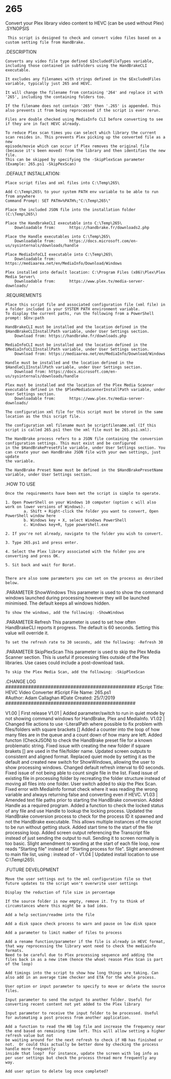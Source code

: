 # 265
Convert your Plex library video content to HEVC (can be used without Plex)
.SYNOPSIS   
         
     This script is designed to check and convert video files based on a custom setting file from HandBrake.


.DESCRIPTION

    Converts any video file type defined $IncludedFileTypes variable, including those contained in subfolders using the HandBrakeCLI executable.

    It excludes any filenames with strings defined in the $ExcludedFiles variable, typically just 265 and HEVC.

    It will change the filename from containing '264' and replace it with '265', including the containing folders too.

    If the filename does not contain '265' then '.265' is appended. This also prevents it from being reprocessed if the script is ever rerun.

    Files are double checked using MediaInfo CLI before converting to see if they are in fact HEVC already.

    To reduce Plex scan times you can select which library the current scan resides in. This prevents Plex picking up the converted file as a new 
    episode/movie which can occur if Plex removes the original file (because it's been moved) from the library and then identifies the new file.
    This can be skipped by specifying the -SkipPlexScan parameter (Example: 265.ps1 -SkipPexScan)


.DEFAULT INSTALLATION:
    
    Place script files and xml files into C:\Temp\265\

    Add C:\Temp\265\ to your system PATH env variable to be able to run from anywhere
    Command Prompt: SET PATH=%PATH%;"C:\Temp\265\"
    
    Place the included JSON file into the installation folder (C:\Temp\265\)

    Place the HandbrakeCLI executable into C:\Temp\265\
        Downloadable from:      https://handbrake.fr/downloads2.php

    Place the Handle executables into C:\Temp\265\
        Downloadable from:      https://docs.microsoft.com/en-us/sysinternals/downloads/handle

    Place MediaInfoCLI executable into C:\Temp\265\
        Downloadable from:      https://mediaarea.net/en/MediaInfo/Download/Windows

    Plex installed into default location: C:\Program Files (x86)\Plex\Plex Media Server\
        Downloadable from:      https://www.plex.tv/media-server-downloads/


.REQUIREMENTS

    Place this script file and associated configuration file (xml file) in a folder included in your SYSTEM PATH environment variable. 
    To display the current paths, run the following from a PowerShell prompt: $Env:path

    HandBrakeCLI must be installed and the location defined in the $HandBrakeCLIInstallPath variable, under User Settings section.
        Download from: https://handbrake.fr/downloads.php

    MediaInfoCLI must be installed and the location defined in the $MediaInfoCLIInstallPath variable, under User Settings section.
        Download from: https://mediaarea.net/en/MediaInfo/Download/Windows

    Handle must be installed and the location defined in the $HandleCLIInstallPath variable, under User Settings section.
        Download from: https://docs.microsoft.com/en-us/sysinternals/downloads/handle

    Plex must be installed and the location of the Plex Media Scanner executable defined in the $PlexMediaScannerInstallPath variable, under User Settings section.
        Downloadable from:      https://www.plex.tv/media-server-downloads/

    The configuration xml file for this script must be stored in the same location as the this script file.

    The configuration xml filename must be scriptfilename.xml (If this script is called 265.ps1 then the xml file must be 265.ps1.xml).

    The HandBrake process refers to a JSON file containing the conversion configuration settings. This must exist and be configured 
    in the $HandBrakePresetFile variable, under User Settings section. You can create your own HandBrake JSON file with your own settings, just update 
    the variable.

    The HandBrake Preset Name must be defined in the $HandBrakePresetName variable, under User Settings section.


.HOW TO USE

    Once the requirements have been met the script is simple to operate.

    1. Open PowerShell on your Windows 10 computer (option c will also work on lower versions of Windows).
            a. Shift + Right-click the folder you want to convert, Open PowerShell window here
            b. Windows key + X, select Windows PowerShell
            c. Windows key+R, type powershell.exe
    
    2. If you're not already, navigate to the folder you wish to convert.

    3. Type 265.ps1 and press enter.

    4. Select the Plex library associated with the folder you are converting and press OK.

    5. Sit back and wait for Borat.


    There are also some parameters you can set on the process as desribed below.



.PARAMETER ShowWindows
    This parameter is used to show the command windows launched during processing however they will be launched minimised. The default keeps all windows hidden.

    To show the windows, add the following: -ShowWindows


.PARAMETER Refresh
    This parameter is used to set how often HandBrakeCLI reports it progress. The default is 60 seconds. Setting this value will override it.

    To set the refresh rate to 30 seconds, add the following: -Refresh 30


.PARAMETER SkipPlexScan
    This parameter is used to skip the Plex Media Scanner section. This is useful if processing files outside of the Plex libraries.
    Use cases could include a post-download task.

    To skip the Plex Media Scan, add the following: -SkipPlexScan





.CHANGE LOG
############################################## 
#Script Title: HEVC Video Converter
#Script File Name: 265.ps1  
#Author: Adam Callaghan 
#Date Created: 25/7/2019  
############################################## 

V1.00 | First release
V1.01 | Added parameter/switch to run in quiet mode by not showing command windows for HandBrake, Plex and MediaInfo.
V1.02 | Changed file actions to use -LiteralPath where possible to fix problem with files/folders with square brackets []
        Added a counter into the loop of how many files are in the queue and a count down of how many are left.
        Added functon (CheckJSON) to check the HandBrake preset file for a known problematic string.
        Fixed issue with creating the new folder if square brakets [] are used in the file/folder name.
        Updated screen outputs to consistent and aligned format.
        Replaced quiet mode by setting it as the default and created new switch for ShowWindows, allowing the user to show processing windows. 
        Changed default refresh interval to 60 seconds.
        Fixed issue of not being able to count single file in the list.
        Fixed issue of existing file in processing folder by recreating the folder structure instead of moving all files into one folder.
        User switch added to skip the Plex Scan.
        Fixed error with MediaInfo format check where it was reading the wrong variable and always returning false and converting even if HEVC.
V1.03 | Amended text file paths prior to starting the HandBrake conversion.
        Added Handle as a required program.
        Added a function to check the locked status of any file and use Handle to lookup the locking process.
        Updated the HandBrake conversion process to check for the process ID it spawned and not the HandBrake executable. This allows multiple instances
        of the script to be run without getting stuck.
        Added start time to the start of the file processing loop.
        Added screen output referencing the Transcript file instead of just sending the output to null. Sending it to screen normally is too basic.
        Slight amendment to wording at the start of each file loop, now reads "Starting file" instead of "Starting process for file".
        Slight amendment to main file list, using : instead of -
V1.04 | Updated install location to use C:\Temp\265\




.FUTURE DEVELOPMENT

    Move the user settings out to the xml configuration file so that future updates to the script won't overwrite user settings

    Display the reduction of file size in percentage

    If the source folder is now empty, remove it. Try to think of circumstances where this might be a bad idea.

    Add a help section/readme into the file

    Add a disk space check process to warn and pause on low disk space

    Add a parameter to limit number of files to process

    Add a rename function/parameter if the file is already in HEVC format, that way reprocessing the library wont need to check the mediainfo formats.
    Need to be careful due to Plex processing sequence and adding the files back in as a new item (hence the whoel reason Plex Scan is part of the loop)

    Add timings into the script to show how long things are taking. Can also add in an average time checker and ETA for the whole process.

    User option or input parameter to specify to move or delete the source files.

    Input parameter to send the output to another folder. Useful for converting recent content not yet added to the Plex library

    Input parameter to receive the input folder to be processed. Useful for automating a post process from another application.

    Add a function to read the HB log file and increase the frequency near the end based on remaining time left. This will allow setting a higher refresh value but not
    be waiting around for the next refresh to check if HB has finished or not.  Or could this actually be better done by checking the process handle more frequently
    inside that loop?  For instance, update the screen with log info as per user settings but check the process thread more frequently any way.

    Add user option to delete log once completed?

